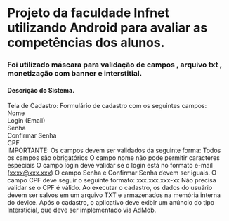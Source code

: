 # Projeto da faculdade Infnet utilizando Android para avaliar as competências dos alunos.
### Foi utilizado máscara para validação de campos , arquivo txt , monetização com banner e interstitial. 

#### Descrição do Sistema.

Tela de Cadastro: Formulário de cadastro com os seguintes campos:  
Nome  
Login (Email)  
Senha  
Confirmar Senha  
CPF  
IMPORTANTE:
Os campos devem ser validados da seguinte forma:
Todos os campos são obrigatórios
O campo nome não pode permitir caracteres especiais
O campo login deve validar se o login está no formato e-mail (xxxx@xxx.xxx)
O campo Senha e Confirmar Senha devem ser iguais.
O campo CPF deve seguir o seguinte formato: xxx.xxx.xxx-xx
Não precisa validar se o CPF é válido.
Ao executar o cadastro, os dados do usuário devem ser salvos em um arquivo TXT e armazenados na memória interna do device.
Após o cadastro, o aplicativo deve exibir um anúncio do tipo Intersticial, que deve ser implementado via AdMob.
